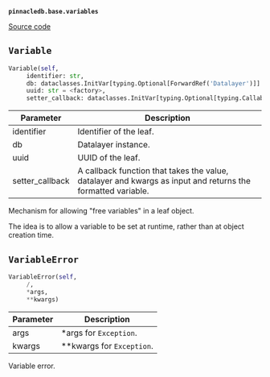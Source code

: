 **`pinnacledb.base.variables`** 

[Source code](https://github.com/SuperDuperDB/pinnacledb/blob/main/pinnacledb/base/variables.py)

## `Variable` 

```python
Variable(self,
     identifier: str,
     db: dataclasses.InitVar[typing.Optional[ForwardRef('Datalayer')]] = None,
     uuid: str = <factory>,
     setter_callback: dataclasses.InitVar[typing.Optional[typing.Callable]] = None) -> None
```
| Parameter | Description |
|-----------|-------------|
| identifier | Identifier of the leaf. |
| db | Datalayer instance. |
| uuid | UUID of the leaf. |
| setter_callback | A callback function that takes the value, datalayer and kwargs as input and returns the formatted variable. |

Mechanism for allowing "free variables" in a leaf object.

The idea is to allow a variable to be set at runtime, rather than
at object creation time.

## `VariableError` 

```python
VariableError(self,
     /,
     *args,
     **kwargs)
```
| Parameter | Description |
|-----------|-------------|
| args | *args for `Exception`. |
| kwargs | **kwargs for `Exception`. |

Variable error.

